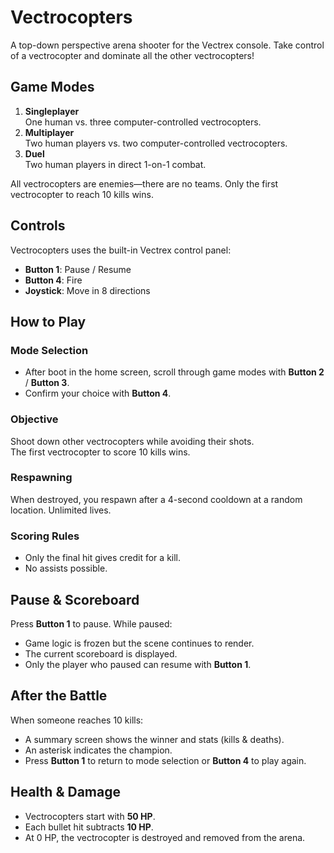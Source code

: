 # Vectrocopters

A top-down perspective arena shooter for the Vectrex console. Take control of a vectrocopter and dominate all the other vectrocopters!

## Game Modes
1. **Singleplayer**  
   One human vs. three computer-controlled vectrocopters.  
2. **Multiplayer**  
   Two human players vs. two computer-controlled vectrocopters.  
3. **Duel**  
   Two human players in direct 1-on-1 combat.

All vectrocopters are enemies—there are no teams. Only the first vectrocopter to reach 10 kills wins.

## Controls
Vectrocopters uses the built-in Vectrex control panel:
- **Button 1**: Pause / Resume  
- **Button 4**: Fire  
- **Joystick**: Move in 8 directions  

## How to Play

### Mode Selection
- After boot in the home screen, scroll through game modes with **Button 2** / **Button 3**.  
- Confirm your choice with **Button 4**.

### Objective
Shoot down other vectrocopters while avoiding their shots.  
The first vectrocopter to score 10 kills wins.

### Respawning
When destroyed, you respawn after a 4-second cooldown at a random location. Unlimited lives.

### Scoring Rules
- Only the final hit gives credit for a kill.  
- No assists possible.

## Pause & Scoreboard
Press **Button 1** to pause. While paused:
- Game logic is frozen but the scene continues to render.  
- The current scoreboard is displayed.  
- Only the player who paused can resume with **Button 1**.

## After the Battle
When someone reaches 10 kills:
- A summary screen shows the winner and stats (kills & deaths).  
- An asterisk indicates the champion.  
- Press **Button 1** to return to mode selection or **Button 4** to play again.

## Health & Damage
- Vectrocopters start with **50 HP**.  
- Each bullet hit subtracts **10 HP**.  
- At 0 HP, the vectrocopter is destroyed and removed from the arena.
